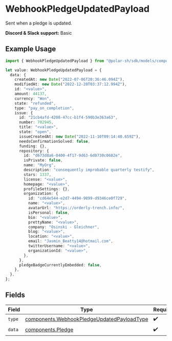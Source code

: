 # WebhookPledgeUpdatedPayload

Sent when a pledge is updated.

**Discord & Slack support:** Basic

## Example Usage

```typescript
import { WebhookPledgeUpdatedPayload } from "@polar-sh/sdk/models/components";

let value: WebhookPledgeUpdatedPayload = {
  data: {
    createdAt: new Date("2022-07-06T20:36:46.094Z"),
    modifiedAt: new Date("2022-12-20T03:37:12.994Z"),
    id: "<value>",
    amount: 44137,
    currency: "Won",
    state: "refunded",
    type: "pay_on_completion",
    issue: {
      id: "21cb4afd-4208-47cc-b1f4-590b3e363a63",
      number: 702945,
      title: "<value>",
      state: "open",
      issueCreatedAt: new Date("2022-11-10T09:14:40.659Z"),
      needsConfirmationSolved: false,
      funding: {},
      repository: {
        id: "d673d8a6-0400-4f17-9d63-6d0730c0682e",
        isPrivate: false,
        name: "MyOrg",
        description: "consequently improbable quarterly testify",
        stars: 1337,
        license: "<value>",
        homepage: "<value>",
        profileSettings: {},
        organization: {
          id: "cd64e544-e2d7-4494-9899-d9346ce0f729",
          name: "<value>",
          avatarUrl: "https://orderly-trench.info/",
          isPersonal: false,
          bio: "<value>",
          prettyName: "<value>",
          company: "Osinski - Gleichner",
          blog: "<value>",
          location: "<value>",
          email: "Jasmin_Beatty14@hotmail.com",
          twitterUsername: "<value>",
          organizationId: "<value>",
        },
      },
      pledgeBadgeCurrentlyEmbedded: false,
    },
  },
};
```

## Fields

| Field                                                                                                    | Type                                                                                                     | Required                                                                                                 | Description                                                                                              |
| -------------------------------------------------------------------------------------------------------- | -------------------------------------------------------------------------------------------------------- | -------------------------------------------------------------------------------------------------------- | -------------------------------------------------------------------------------------------------------- |
| `type`                                                                                                   | [components.WebhookPledgeUpdatedPayloadType](../../models/components/webhookpledgeupdatedpayloadtype.md) | :heavy_check_mark:                                                                                       | N/A                                                                                                      |
| `data`                                                                                                   | [components.Pledge](../../models/components/pledge.md)                                                   | :heavy_check_mark:                                                                                       | N/A                                                                                                      |